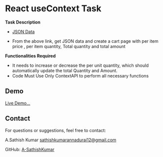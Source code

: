 # React useContext Task

**Task Description**

 - [JSON Data](https://drive.google.com/file/d/1mBA4azCOF4ouh5iVie-Pe7F_CX2d-gYD/view)

 - From the above link, get JSON data and create a cart page with per item price , per item quantity, Total quantity and total amount


**Functionalities Required**

 - It needs to increase or decrease the per unit quantity, which should automatically update the total Quantity and Amount.
 - Code Must Use Only ContextAPI  to perform all necessary functions

## Demo
[Live Demo...](https://react-usecontextapi.netlify.app/)

## Contact
For questions or suggestions, feel free to contact:

A.Sathish Kumar [sathishkumarannadurai12@gmail.com](mailto:sathishkumarannadurai12gmail.com)

GitHub: [A-SathishKumar](https://github.com/A-SathishKumar)
